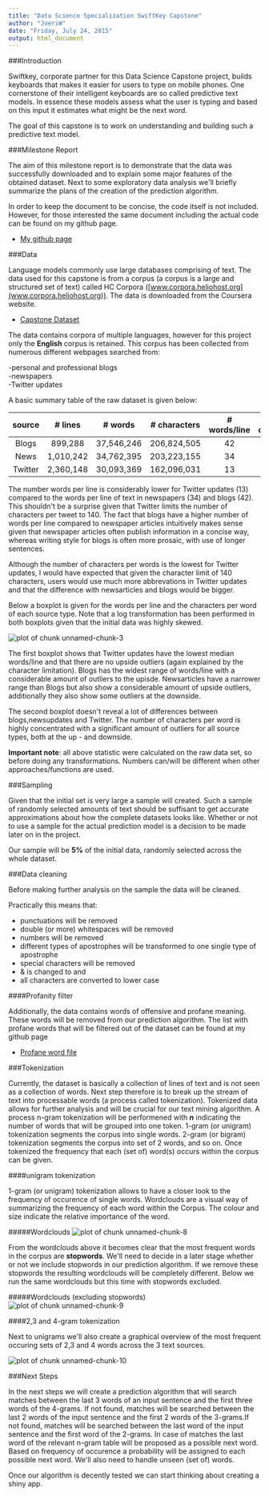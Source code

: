 ```yaml
---
title: "Data Science Specialization SwiftKey Capstone"
author: "JoeriW"
date: "Friday, July 24, 2015"
output: html_document
---
```


###Introduction

Swiftkey, corporate partner for this Data Science Capstone project, builds keyboards that makes it easier for users to type on mobile phones. One cornerstone of their intelligent keyboards are so called predictive text models. In essence these models assess what the user is typing and based on this input it estimates what might be the next word.

The goal of this capstone is to work on understanding and building such a predictive text model.

###Milestone Report

The aim of this milestone report is to demonstrate that the data was successfully downloaded and to explain some major features of the obtained dataset. Next to some exploratory data analysis we'll briefly summarize the plans of the creation of the prediction algorithm.

In order to keep the document to be concise, the code itself is not included. However, for those interested the same document including the actual code can be found on my github page.

- [My github page](https://github.com/JoeriW/DataScienceCapstone)

###Data

Language models commonly use large databases comprising of text. The data used for this capstone is from a corpus (a corpus is a large and structured set of text) called HC Corpora ([www.corpora.heliohost.org](www.corpora.heliohost.org)). The data is downloaded from the Coursera website.

- [Capstone Dataset](https://d396qusza40orc.cloudfront.net/dsscapstone/dataset/Coursera-SwiftKey.zip)

The data contains corpora of multiple languages, however for this project only the **English** corpus is retained. This corpus has been collected from numerous different webpages searched from:

-personal and professional blogs   
-newspapers  
-Twitter updates  



  
A basic summary table of the raw dataset is given below:



| source | # lines | # words | # characters | # words/line | # chrs/word |
|:------------------:|:------------------:|:------------------:|:------------------:|:------------------:|:------------------:|
|    Blogs   |    899,288   |    37,546,246   |    206,824,505   |    42   |    5.5   |
|    News   |    1,010,242   |    34,762,395   |    203,223,155   |    34   |    5.8   |
|    Twitter   |    2,360,148   |    30,093,369   |    162,096,031   |    13   |    5.4   |


The number words per line is considerably lower for Twitter updates (13) compared to the words per line of text in newspapers (34) and blogs (42). This shouldn't be a surprise given that Twitter limits the number of characters per tweet to 140. The fact that blogs have a higher number of words per line compared to newspaper articles intuitively makes sense given that newspaper articles often publish information in a concise way, whereas writing style for blogs is often more prosaic, with use of longer sentences. 

Although the number of characters per words is the lowest for Twitter updates, I would have expected that given the character limit of 140 characters, users would use much more abbrevations in Twitter updates and that the difference with newsarticles and blogs would be bigger.

Below a boxplot is given for the words per line and the characters per word of each source type. Note that a log transformation has been performed in both boxplots given that the initial data was highly skewed.

![plot of chunk unnamed-chunk-3](figure/unnamed-chunk-3-1.png) 


The first boxplot shows that Twitter updates have the lowest median words/line and that there are no upside outliers (again explained by the character limitation). Blogs has the widest range of words/line with a considerable amount of outliers to the upisde. Newsarticles have a narrower range than Blogs but also show a considerable amount of upside outliers, additionally they also show some outliers at the downside.

The second boxplot doesn't reveal a lot of differences between blogs,newsupdates and Twitter. The number of characters per word is highly concentrated with a significant amount of outliers for all source types, both at the up - and downside.

**Important note**: all above statistic were calculated on the raw data set, so before doing any transformations. Numbers can/will be different when other approaches/functions are used.

###Sampling

Given that the initial set is very large a sample will created. Such a sample of randomly selected amounts of text should be suffisant to get accurate approximations about how the complete datasets looks like. Whether or not to use a sample for the actual prediction model is a decision to be made later on in the project.



Our sample will be **5%** of the initial data, randomly selected across the whole dataset.

###Data cleaning





Before making further analysis on the sample the data will be cleaned.

Practically this means that:

  - punctuations will be removed
  - double (or more) whitespaces will be removed
  - numbers will be removed
  - different types of apostrophes will be transformed to one single type of apostrophe
  - special characters will be removed
  - & is changed to and
  - all characters are converted to lower case
  
    
 
####Profanity filter


Additionally, the data contains words of offensive and profane meaning. These words will be removed from our prediction algorithm. The list with profane words that will be filtered out of the dataset can be found at my github page

- [Profane word file](https://github.com/JoeriW/DataScienceCapstone/blob/master/download/profanity.csv)




###Tokenization

Currently, the dataset is basically a collection of lines of text and is not seen as a collection of words. Next step therefore is to break up the stream of text into processable words (a process called tokenization). Tokenized data allows for further analysis and will be crucial for our text mining algorithm. A process n-gram tokenization will be performened with ***n*** indicating the number of words that will be grouped into one token. 1-gram (or unigram) tokenization segments the corpus into single words. 2-gram (or bigram) tokenization segments the corpus into set of 2 words, and so on. Once tokenized the frequency that each (set of) word(s) occurs within the corpus can be given.

####unigram tokenization


        
1-gram (or unigram) tokenization allows to have a closer look to the frequency of occurence of single words. Wordclouds are a visual way of summarizing the frequency of each word within the Corpus. The colour and size indicate the relative importance of the word.
        
            
        
#####Wordclouds
![plot of chunk unnamed-chunk-8](figure/unnamed-chunk-8-1.png) 
      
    
From the wordclouds above it becomes clear that the most frequent words in the corpus are ****stopwords****. We'll need to decide in a later stage whether or not we include stopwords in our prediction algorithm. If we remove these stopwords the resulting wordclouds will be completely different. Below we run the same wordclouds but this time with stopwords excluded.  
            
                  
                        
#####Wordclouds (excluding stopwords)
![plot of chunk unnamed-chunk-9](figure/unnamed-chunk-9-1.png) 

####2,3 and 4-gram tokenization

Next to unigrams we'll also create a graphical overview of the most frequent occuring sets of 2,3 and 4 words across the 3 text sources.

![plot of chunk unnamed-chunk-10](figure/unnamed-chunk-10-1.png) 

###Next Steps

In the next steps we will create a prediction algorithm that will search matches between the last 3 words of an input sentence and the first three words of the 4-grams. If not found, matches will be searched between the last 2 words of the input sentence and the first 2 words of the 3-grams.If not found, matches will be searched between the last word of the input sentence and the first word of the 2-grams. In case of matches the last word of the relevant n-gram table will be proposed as a possible next word. Based on frequency of occurence a probability will be assigned to each possible next word. We'll also need to handle unseen (set of) words.

Once our algorithm is decently tested we can start thinking about creating a shiny app.
